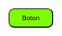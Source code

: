 <!DOCTYPE html>
<html lang="es">
<head>
    <meta charset="UTF-8">
    <meta name="viewport" content="width=device-width, initial-scale=1.0">
    <title>GitHub</title>
    <style>
        button{
            background-color: chartreuse;
            padding: 10px 25px;
            border-radius: 12px;
        }
    </style>
</head>
<body>
    <button>Boton</button>
</body>
</html>
